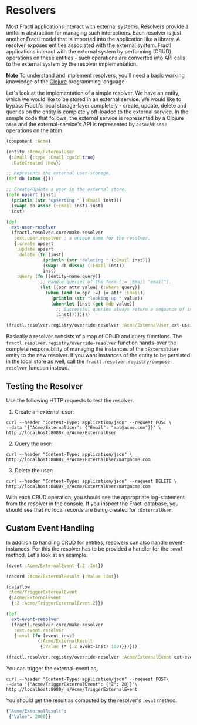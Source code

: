 # Resolvers

Most Fractl applications interact with external systems. Resolvers provide a uniform abstraction for managing such interactions. Each resolver is just another Fractl model that is imported into the application like a library. A resolver exposes entities associated with the external system. Fractl applications interact with the external system by performing (CRUD) operations on these entities - such operations are converted into API calls to the external system by the resolver implementation.

**Note** To understand and implement resolvers, you'll need a basic working knowledge of the [Clojure](https://clojure.org) programming language.

Let's look at the implementation of a simple resolver. We have an entity, which we would like to be stored in an external
service. We would like to bypass Fractl's local storage-layer completely - create, update, delete and queries on the entity is
completely off-loaded to the external service. In the sample code that follows, the external service is represented by a Clojure
`atom` and the external-service's API is represented by `assoc`/`dissoc` operations on the atom.

```clojure
(component :Acme)

(entity :Acme/ExternalUser
 {:Email {:type :Email :guid true}
  :DateCreated :Now})

;; Represents the external user-storage.
(def db (atom {}))

;; Create/Update a user in the external store.
(defn upsert [inst]
  (println (str "upserting " (:Email inst)))
  (swap! db assoc (:Email inst) inst)
  inst)

(def
  ext-user-resolver
  (fractl.resolver.core/make-resolver
   :ext.user.resolver ; a unique name for the resolver.
   {:create upsert
    :update upsert
    :delete (fn [inst]
	          (println (str "deleting " (:Email inst)))
              (swap! db dissoc (:Email inst))
              inst)
    :query (fn [[entity-name query]]
             ;; Handle queries of the form [:= :Email "email"].
             (let [[opr attr value] (:where query)]
               (when (and (= opr :=) (= attr :Email))
			     (println (str "looking up " value))
                 (when-let [inst (get @db value)]
                   ;; Successful queries always return a sequence of instances.
                   [inst]))))}))

(fractl.resolver.registry/override-resolver :Acme/ExternalUser ext-user-resolver)
```

Basically a resolver consists of a map of CRUD and query functions. The `fractl.resolver.registry/override-resolver`
function hands-over the complete responsibility of managing the instances of the `:ExternalUser` entity to the
new resolver. If you want instances of the entity to be persisted in the local store as well, call the
`fractl.resolver.registry/compose-resolver` function instead.

## Testing the Resolver

Use the following HTTP requests to test the resolver.

1. Create an external-user:

```shell
curl --header "Content-Type: application/json" --request POST \
--data '{"Acme/ExternalUser": {"Email": "mat@acme.com"}}' \
http://localhost:8080/_e/Acme/ExternalUser
```

2. Query the user:

```shell
curl --header "Content-Type: application/json" \
http://localhost:8080/_e/Acme/ExternalUser/mat@acme.com
```

3. Delete the user:

```shell
curl --header "Content-Type: application/json" --request DELETE \
http://localhost:8080/_e/Acme/ExternalUser/mat@acme.com
```

With each CRUD operation, you should see the appropriate log-statement from the resolver in the console.
If you inspect the Fractl database, you should see that no local records are being created for `:ExternalUser`.

## Custom Event Handling

In addition to handling CRUD for entities, resolvers can also handle event-instances. For this the resolver has to
be provided a handler for the `:eval` method. Let's look at an example:

```clojure
(event :Acme/ExternalEvent {:Z :Int})

(record :Acme/ExternalResult {:Value :Int})

(dataflow
 :Acme/TriggerExternalEvent
 {:Acme/ExternalEvent
  {:Z :Acme/TriggerExternalEvent.Z}})

(def
  ext-event-resolver
  (fractl.resolver.core/make-resolver
   :ext.event.resolver
   {:eval (fn [event-inst]
            {:Acme/ExternalResult
             {:Value (* (:Z event-inst) 100)}})}))

(fractl.resolver.registry/override-resolver :Acme/ExternalEvent ext-event-resolver)
```

You can trigger the external-event as,

```shell
curl --header "Content-Type: application/json" --request POST\
--data '{"Acme/TriggerExternalEvent": {"Z": 20}}'\
http://localhost:8080/_e/Acme/TriggerExternalEvent
```

You should get the result as computed by the resolver's `:eval` method:

```clojure
{"Acme/ExternalResult":
 {"Value": 2000}}
```
